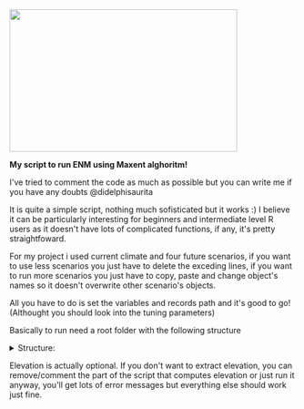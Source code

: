 <img src="https://user-images.githubusercontent.com/52681915/117520421-7b0b2480-af7e-11eb-8456-9dd8280120f0.png" width="400" height="250">



**My script to run ENM using Maxent alghoritm!**

I've tried to comment the code as much as possible but you can write me if you have any doubts @didelphisaurita 


It is quite a simple script, nothing much sofisticated but it works :) I believe it can be particularly interesting for beginners and intermediate level R users as it doesn't have lots of complicated functions, if any, it's pretty straightfoward. 


For my project i used current climate and four future scenarios, if you want to use less scenarios you just have to delete the exceding lines, if you want to run more scenarios you just have to copy, paste and change object's names so it doesn't overwrite other scenario's objects.


All you have to do is set the variables and records path and it's good to go! (Althought you should look into the tuning parameters) 



Basically to run need a root folder with the following structure


<details><summary>Structure:</summary>
    <pre>

```console

├── Data
│   ├── elev
│   │   └── elevation.tif
│   ├── raster
│   │   ├── current
│   │   │   ├── variables.tif
│   │   ├── RCP26
│   │   │   ├── variables.tif
│   │   ├── RCP45
│   │   │   ├── variables.tif
│   │   ├── RCP60
│   │   │   ├── variables.tif
│   │   └── RCP85
│   │   │   ├── variables.tif
│   └── records
│       ├── records_species1.csv

```
 </pre>
   </details>
   
Elevation is actually optional. If you don't want to extract elevation, you can remove/comment the part of the script that computes elevation or just run it anyway, you'll get lots of error messages but everything else should work just fine.
   
